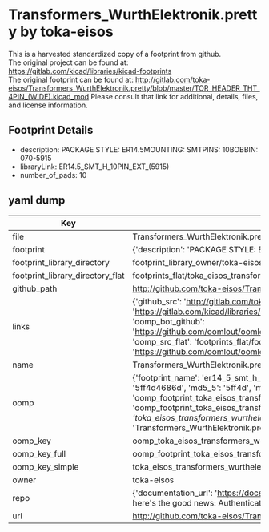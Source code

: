 # Transformers_WurthElektronik.pretty by toka-eisos  
This is a harvested standardized copy of a footprint from github.  
The original project can be found at:  
https://gitlab.com/kicad/libraries/kicad-footprints  
The original footprint can be found at:
http://gitlab.com/toka-eisos/Transformers_WurthElektronik.pretty/blob/master/TOR_HEADER_THT_4PIN_(WIDE).kicad_mod
Please consult that link for additional, details, files, and license information.  
## Footprint Details
* description: PACKAGE STYLE: ER14.5MOUNTING: SMTPINS: 10BOBBIN: 070-5915  
* libraryLink: ER14.5_SMT_H_10PIN_EXT_(5915)  
* number_of_pads: 10  
## yaml dump  
| Key | Value |  
| --- | --- |  
| file | Transformers_WurthElektronik.pretty/ER14.5_SMT_H_10PIN_EXT_(5915).kicad_mod |  
| footprint | {'description': 'PACKAGE STYLE: ER14.5MOUNTING: SMTPINS: 10BOBBIN: 070-5915', 'libraryLink': 'ER14.5_SMT_H_10PIN_EXT_(5915)', 'number_of_pads': 10} |  
| footprint_library_directory | footprint_library_owner/toka-eisos_Transformers_WurthElektronik.pretty |  
| footprint_library_directory_flat | footprints_flat/toka_eisos_transformers_wurthelektronik_er14_5_smt_h_10pin_ext_(5915)/working |  
| github_path | http://github.com/toka-eisos/Transformers_WurthElektronik.pretty/blob/master/ER14.5_SMT_H_10PIN_EXT_(5915).kicad_mod |  
| links | {'github_src': 'http://gitlab.com/toka-eisos/Transformers_WurthElektronik.pretty/blob/master/TOR_HEADER_THT_4PIN_(WIDE).kicad_mod', 'github_src_repo': 'https://gitlab.com/kicad/libraries/kicad-footprints', 'oomp_bot': 'footprints/toka_eisos_transformers_wurthelektronik_er14_5_smt_h_10pin_ext_(5915)/working', 'oomp_bot_github': 'https://github.com/oomlout/oomlout_oomp_footprint_bot/tree/main/footprints/toka_eisos_transformers_wurthelektronik_er14_5_smt_h_10pin_ext_(5915)/working', 'oomp_src_flat': 'footprints_flat/footprints_flat/toka_eisos_transformers_wurthelektronik_er14_5_smt_h_10pin_ext_(5915)/working', 'oomp_src_flat_github': 'https://github.com/oomlout/oomlout_oomp_footprint_src/tree/main/footprints_flat/toka_eisos_transformers_wurthelektronik_er14_5_smt_h_10pin_ext_(5915)/working'} |  
| name | Transformers_WurthElektronik.pretty |  
| oomp | {'footprint_name': 'er14_5_smt_h_10pin_ext_(5915)', 'library_name': 'transformers_wurthelektronik', 'md5': '5ff4d4686dc712b5da1879e4a9aa7615', 'md5_10': '5ff4d4686d', 'md5_5': '5ff4d', 'md5_6': '5ff4d4', 'oomp_key': 'oomp_toka_eisos_transformers_wurthelektronik_er14_5_smt_h_10pin_ext_(5915)', 'oomp_key_extra': 'oomp_footprint_toka_eisos_transformers_wurthelektronik_er14_5_smt_h_10pin_ext_(5915)', 'oomp_key_full': 'oomp_footprint_toka_eisos_transformers_wurthelektronik_er14_5_smt_h_10pin_ext_(5915)_5ff4d4', 'oomp_key_simple': 'toka_eisos_transformers_wurthelektronik_er14_5_smt_h_10pin_ext_(5915)', 'original_filename': 'Transformers_WurthElektronik.pretty/ER14.5_SMT_H_10PIN_EXT_(5915).kicad_mod', 'owner_name': 'toka_eisos'} |  
| oomp_key | oomp_toka_eisos_transformers_wurthelektronik_er14_5_smt_h_10pin_ext_(5915) |  
| oomp_key_full | oomp_footprint_toka_eisos_transformers_wurthelektronik_er14_5_smt_h_10pin_ext_(5915) |  
| oomp_key_simple | toka_eisos_transformers_wurthelektronik_er14_5_smt_h_10pin_ext_(5915) |  
| owner | toka-eisos |  
| repo | {'documentation_url': 'https://docs.github.com/rest/overview/resources-in-the-rest-api#rate-limiting', 'message': "API rate limit exceeded for 84.66.173.59. (But here's the good news: Authenticated requests get a higher rate limit. Check out the documentation for more details.)"} |  
| url | http://github.com/toka-eisos/Transformers_WurthElektronik.pretty |  

